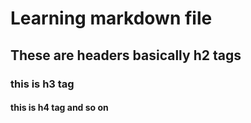# Learning markdown file 
## These are headers basically h2 tags 
### this is h3 tag
#### this is h4 tag and so on 


